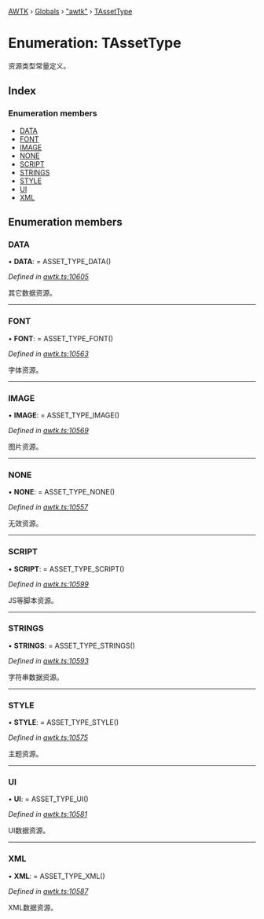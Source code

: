 [AWTK](../README.md) › [Globals](../globals.md) › ["awtk"](../modules/_awtk_.md) › [TAssetType](_awtk_.tassettype.md)

# Enumeration: TAssetType

资源类型常量定义。

## Index

### Enumeration members

* [DATA](_awtk_.tassettype.md#data)
* [FONT](_awtk_.tassettype.md#font)
* [IMAGE](_awtk_.tassettype.md#image)
* [NONE](_awtk_.tassettype.md#none)
* [SCRIPT](_awtk_.tassettype.md#script)
* [STRINGS](_awtk_.tassettype.md#strings)
* [STYLE](_awtk_.tassettype.md#style)
* [UI](_awtk_.tassettype.md#ui)
* [XML](_awtk_.tassettype.md#xml)

## Enumeration members

###  DATA

• **DATA**: =  ASSET_TYPE_DATA()

*Defined in [awtk.ts:10605](https://github.com/zlgopen/awtk-binding/blob/b368e0d/tools/code_gen/js/output/awtk.ts#L10605)*

其它数据资源。

___

###  FONT

• **FONT**: =  ASSET_TYPE_FONT()

*Defined in [awtk.ts:10563](https://github.com/zlgopen/awtk-binding/blob/b368e0d/tools/code_gen/js/output/awtk.ts#L10563)*

字体资源。

___

###  IMAGE

• **IMAGE**: =  ASSET_TYPE_IMAGE()

*Defined in [awtk.ts:10569](https://github.com/zlgopen/awtk-binding/blob/b368e0d/tools/code_gen/js/output/awtk.ts#L10569)*

图片资源。

___

###  NONE

• **NONE**: =  ASSET_TYPE_NONE()

*Defined in [awtk.ts:10557](https://github.com/zlgopen/awtk-binding/blob/b368e0d/tools/code_gen/js/output/awtk.ts#L10557)*

无效资源。

___

###  SCRIPT

• **SCRIPT**: =  ASSET_TYPE_SCRIPT()

*Defined in [awtk.ts:10599](https://github.com/zlgopen/awtk-binding/blob/b368e0d/tools/code_gen/js/output/awtk.ts#L10599)*

JS等脚本资源。

___

###  STRINGS

• **STRINGS**: =  ASSET_TYPE_STRINGS()

*Defined in [awtk.ts:10593](https://github.com/zlgopen/awtk-binding/blob/b368e0d/tools/code_gen/js/output/awtk.ts#L10593)*

字符串数据资源。

___

###  STYLE

• **STYLE**: =  ASSET_TYPE_STYLE()

*Defined in [awtk.ts:10575](https://github.com/zlgopen/awtk-binding/blob/b368e0d/tools/code_gen/js/output/awtk.ts#L10575)*

主题资源。

___

###  UI

• **UI**: =  ASSET_TYPE_UI()

*Defined in [awtk.ts:10581](https://github.com/zlgopen/awtk-binding/blob/b368e0d/tools/code_gen/js/output/awtk.ts#L10581)*

UI数据资源。

___

###  XML

• **XML**: =  ASSET_TYPE_XML()

*Defined in [awtk.ts:10587](https://github.com/zlgopen/awtk-binding/blob/b368e0d/tools/code_gen/js/output/awtk.ts#L10587)*

XML数据资源。

